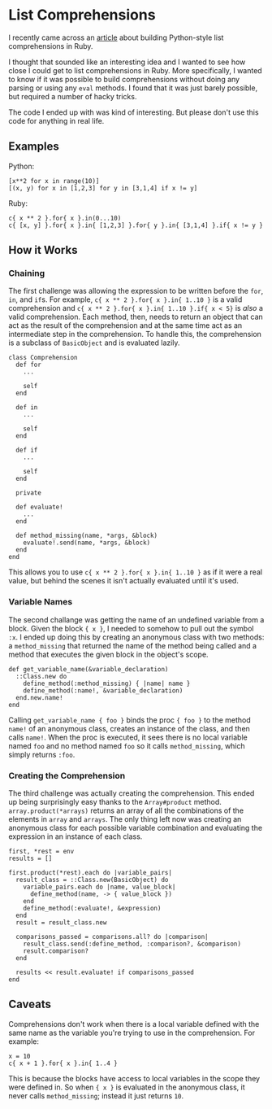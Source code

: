 # List Comprehensions

I recently came across an [article](https://blog.engineyard.com/2014/ruby-list-comprehension)
about building Python-style list comprehensions in Ruby.

I thought that sounded like an interesting idea and I wanted to see how close I could
get to list comprehensions in Ruby. More specifically, I wanted to know if it was
possible to build comprehensions without doing any
parsing or using any `eval` methods. I found that it was just barely possible, but
required a number of hacky tricks.

The code I ended up with was kind of interesting.
But please don't use this code for anything in real life.

## Examples

Python:

    [x**2 for x in range(10)]
    [(x, y) for x in [1,2,3] for y in [3,1,4] if x != y]

Ruby:

    c{ x ** 2 }.for{ x }.in(0...10)
    c{ [x, y] }.for{ x }.in{ [1,2,3] }.for{ y }.in{ [3,1,4] }.if{ x != y }

## How it Works

### Chaining

The first challenge was allowing the expression to be written before the `for`, `in`, and `if`s.
For example, `c{ x ** 2 }.for{ x }.in{ 1..10 }` is a valid comprehension and `c{ x ** 2 }.for{ x }.in{ 1..10 }.if{ x < 5}`
is *also* a valid comprehension. Each method, then, needs to return an object that can act as the result of the comprehension
and at the same time act as an intermediate step in the comprehension. To handle this, the comprehension
is a subclass of `BasicObject` and is evaluated lazily.

    class Comprehension
      def for
        ...

        self
      end

      def in
        ...

        self
      end

      def if
        ...

        self
      end

      private

      def evaluate!
        ...
      end

      def method_missing(name, *args, &block)
        evaluate!.send(name, *args, &block)
      end
    end

This allows you to use `c{ x ** 2 }.for{ x }.in{ 1..10 }` as if it were a real value, but behind the
scenes it isn't actually evaluated until it's used.

### Variable Names

The second challange was getting the name of an undefined variable from a block. Given the block
`{ x }`, I needed to somehow to pull out the symbol `:x`. I ended up doing this by creating an anonymous
class with two methods: a `method_missing` that returned the name of the method being called and a method
that executes the given block in the object's scope.

    def get_variable_name(&variable_declaration)
      ::Class.new do
        define_method(:method_missing) { |name| name }
        define_method(:name!, &variable_declaration)
      end.new.name!
    end

Calling `get_variable_name { foo }` binds the proc `{ foo }` to
the method `name!` of an anonymous class, creates an instance of the class,
and then calls `name!`. When the proc is executed, it sees there is no local
variable named `foo` and no method named `foo` so it calls `method_missing`,
which simply returns `:foo`.

### Creating the Comprehension

The third challenge was actually creating the comprehension. This ended up being surprisingly easy
thanks to the `Array#product` method. `array.product(*arrays)` returns an array of all the
combinations of the elements in `array` and `arrays`. The only thing left now was creating an anonymous
class for each possible variable combination and evaluating the expression in an instance of each class.

    first, *rest = env
    results = []

    first.product(*rest).each do |variable_pairs|
      result_class = ::Class.new(BasicObject) do
        variable_pairs.each do |name, value_block|
          define_method(name, -> { value_block })
        end
        define_method(:evaluate!, &expression)
      end
      result = result_class.new

      comparisons_passed = comparisons.all? do |comparison|
        result_class.send(:define_method, :comparison?, &comparison)
        result.comparison?
      end

      results << result.evaluate! if comparisons_passed
    end

## Caveats

Comprehensions don't work when there is a local variable defined with the same name
as the variable you're trying to use in the comprehension. For example:

    x = 10
    c{ x + 1 }.for{ x }.in{ 1..4 }

This is because the blocks have access to local variables in the scope they were defined in.
So when `{ x }` is evaluated in the anonymous class, it never calls `method_missing`; instead
it just returns `10`.
